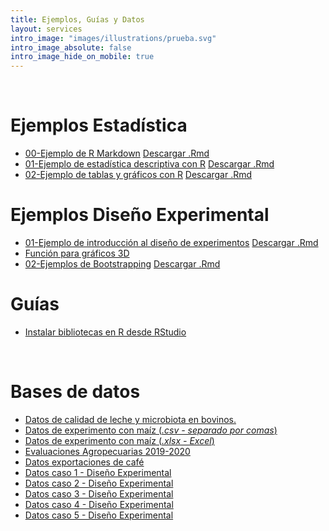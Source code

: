 ```yaml
---
title: Ejemplos, Guías y Datos
layout: services
intro_image: "images/illustrations/prueba.svg"
intro_image_absolute: false
intro_image_hide_on_mobile: true
---
```


<br>

# Ejemplos Estadística

- [00-Ejemplo de R Markdown](/temas/Guides/examples_statistics/01-Ejemplo-rmarkdown.html) [Descargar .Rmd](/temas/Guides/examples_statistics/01-Ejemplo-rmarkdown.zip)
- [01-Ejemplo de estadística descriptiva con R](https://rpubs.com/Edimer/881462) [Descargar .Rmd](/temas/Guides/examples_statistics/02-DescriptivaR1.zip)
- [02-Ejemplo de tablas y gráficos con R](https://rpubs.com/Edimer/884435) [Descargar .Rmd](/temas/Guides/examples_statistics/)

# Ejemplos Diseño Experimental

- [01-Ejemplo de introducción al diseño de experimentos](https://rpubs.com/Edimer/876323) [Descargar .Rmd](/temas/Guides/examples_experimental_design/01-Ejemplo-PaperMicrobiota.zip)
- [Función para gráficos 3D](/temas/Guides/examples_experimental_design/plot3d_regresion.R)
- [02-Ejemplos de Bootstrapping](https://rpubs.com/Edimer/898907) [Descargar .Rmd](/temas/Guides/examples_experimental_design/02-Muestreo-Bootstrapping.zip)

# Guías

- [Instalar bibliotecas en R desde RStudio](/temas/Guides/01-InstallPackage.html)

<br>

# Bases de datos

- [Datos de calidad de leche y microbiota en bovinos.](/temas/data/Simpson-Calidad-Leche.xls)
- [Datos de experimento con maíz (*.csv - separado por comas*)](/temas/data/ExperimentoMaiz.csv)
- [Datos de experimento con maíz (*.xlsx - Excel*)](/temas/data/ExperimentoMaiz.xlsx)
- [Evaluaciones Agropecuarias 2019-2020](/temas/data/Evaluaciones_Agropecuarias_Municipales___EVA._2019_-_2020.csv)
- [Datos exportaciones de café](/temas/data/DatosExportacionesPunto3.xlsx)
- [Datos caso 1 - Diseño Experimental](/temas/data/EVA-Depurada.csv)
- [Datos caso 2 - Diseño Experimental](/temas/data/Suelos-Depurada.csv)
- [Datos caso 3 - Diseño Experimental](/temas/data/Agricola-Depurada.csv)
- [Datos caso 4 - Diseño Experimental](/temas/data/Alimentro-Depurada.csv)
- [Datos caso 5 - Diseño Experimental](/temas/data/PapaCanadá-Depurada.csv)